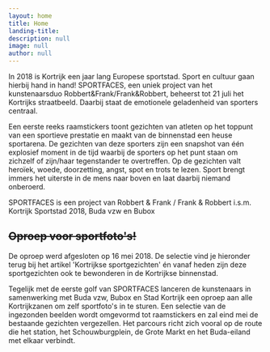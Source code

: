 ```yaml
---
layout: home
title: Home
landing-title:
description: null
image: null
author: null
---
```


In 2018 is Kortrijk een jaar lang Europese sportstad. Sport en cultuur gaan hierbij hand in hand! SPORTFACES, een uniek project van het kunstenaarsduo Robbert&Frank/Frank&Robbert, beheerst tot 21 juli het Kortrijks straatbeeld. Daarbij staat de emotionele geladenheid van sporters centraal.

Een eerste reeks raamstickers toont gezichten van atleten op het toppunt van een sportieve prestatie en maakt van de binnenstad een heuse sportarena. De gezichten van deze sporters zijn een snapshot van één explosief moment in de tijd waarbij de sporters op het punt staan om zichzelf of zijn/haar tegenstander te overtreffen. Op de gezichten valt heroïek, woede, doorzetting, angst, spot en trots te lezen. Sport brengt immers het uiterste in de mens naar boven en laat daarbij niemand onberoerd. 

SPORTFACES is een project van Robbert & Frank / Frank & Robbert i.s.m. Kortrijk Sportstad 2018, Buda vzw en Bubox

## ~~Oproep voor sportfoto's!~~ 

De oproep werd afgesloten op 16 mei 2018. De selectie vind je hieronder terug bij het artikel 'Kortrijkse sportgezichten' én vanaf heden zijn deze sportgezichten ook te bewonderen in de Kortrijkse binnenstad.

Tegelijk met de eerste golf van SPORTFACES lanceren de kunstenaars in samenwerking met Buda vzw, Bubox en Stad Kortrijk een oproep aan alle Kortrijkzanen om zelf sportfoto's in te sturen. Een selectie van de ingezonden beelden wordt omgevormd tot raamstickers en zal eind mei de bestaande gezichten vergezellen. Het parcours richt zich vooral op de route die het station, het Schouwburgplein, de Grote Markt en het Buda-eiland met elkaar verbindt. 


